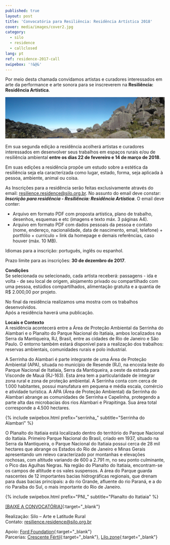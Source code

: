 ```yaml
---
published: true
layout: post
title: 'Convocatória para Resiliência: Residência Artística 2018'
cover: media/images/cover2.jpg
category:
  - silo
  - residence
  - callclosed
lang: pt
ref: residence-2017-call
swipebox: '!&@&'
---
```

Por meio desta chamada convidamos artistas e curadores interessados em arte da performance e arte sonora para se inscreverem na **Resiliência: Residência Artística**.

![](../media/images/resilience-residence-2018-call/PNII_J_42.jpg)

Em	 sua	 segunda	 edição	 a	 residência	 acolherá	 artistas	 e	 curadores	 interessados	 em	
desenvolver	 seus	 trabalhos	em	espaços	 rurais e/ou	 de	 resiliência	ambiental **entre os dias 22 de fevereiro e 14 de março de 2018**.

Em	suas	edições	a	residência	propõe	um	estudo	sobre	a	estética	da	resiliência	seja	ela	caracterizada	como	lugar,	estado,	forma, seja	aplicada	à	pessoa,	ambiente,	animal	ou	coisa.

As Inscrições para a residência serão feitas exclusivamente através do email: [resilience.residence@silo.org.br](mailto:resilience.residence@silo.org.br). No assunto do email deve constar: ***Inscrição para residência - Resiliência: Residência Artística***. O email deve conter:

- Arquivo em formato PDF com proposta artística, plano de trabalho, desenhos, esquemas e etc (imagens e texto máx. 3 páginas A4). 
- Arquivo em formato PDF com dados pessoais da pessoa e contato (nome, endereço, nacionalidade, data de nascimento, email, telefone) + portfólio + currículo + link da homepage e demais referências, caso houver (máx. 10 MB).

Idiomas para a inscrição: português, inglês ou espanhol.

Prazo limite para as inscrições: **30 de dezembro de 2017**.

**Condições**  
Se	selecionada	ou	selecionado,	cada	artista	receberá:	passagens	- ida	e	volta	- de	seu	local de	 origem,	 alojamento	 privado	 ou compartilhado	 com	 uma	 pessoa,	 estúdios	compartilhados,	alimentação	gratuita	e	a	quantia	de	R$	2.000,00	por	projeto.	

No	final	da	residência	realizamos	uma	mostra	com	os	trabalhos	desenvolvidos.	
Após	a	residência	haverá	uma	publicação.

**Locais e Contexto**  
A	residência	acontecerá	entre	a	Área	de	Proteção	Ambiental	da	Serrinha	do	Alambari	e	o	Planalto	do	Parque	Nacional	do	Itatiaia, ambos	localizados	na	Serra	da	Mantiqueira, RJ,	Brasil,	entre	as	 cidades	 de	Rio	 de	 Janeiro	e	São	 Paulo.	O	entorno	 também	estará	disponível	para	a	realização	dos	trabalhos:	reservas	ambientais,	comunidades	rurais	e	polo	industrial.	

A Serrinha do Alambari é parte integrante de uma Área de Proteção Ambiental (APA), situada no município de Resende (RJ), na encosta leste do Parque Nacional de Itatiaia, Serra da Mantiqueira, a oeste da estrada para Visconde de Mauá (RJ-163). Esta área tem a particularidade de integrar zona rural e zona de proteção ambiental. A Serrinha conta com cerca de 1.000 habitantes, possui manufatura em pequena e média escala, comércio e atividade turística. A APA (Área de Proteção Ambiental) da Serrinha do Alambari abrange as comunidades de Serrinha e Capelinha, protegendo a parte alta das microbacias dos rios Alambari e Pirapitinga. Sua área total corresponde a 4.500 hectares.

{% include swipebox.html prefix="serrinha_" subtitle="Serrinha do Alambari" %}

O Planalto do Itatiaia está localizado dentro do território do Parque Nacional do Itatiaia. Primeiro Parque Nacional do Brasil, criado em 1937, situado na Serra da Mantiqueira, o Parque Nacional do Itatiaia possui cerca de 28 mil hectares que abrange os Estados do Rio de Janeiro e Minas Gerais apresentando um relevo caracterizado por montanhas e elevações rochosas, com altitude variando de 600 a 2.791 m, no seu ponto culminante, o Pico das Agulhas Negras. Na região do Planalto do Itatiaia, encontram-se os campos de altitude e os vales suspensos. A área do Parque guarda nascentes de 12 importantes bacias hidrográficas regionais, que drenam para duas bacias principais: a do rio Grande, afluente do rio Paraná, e a do rio Paraíba do Sul, o mais importante do Rio de Janeiro.

{% include swipebox.html prefix="PNI_" subtitle="Planalto do Itatiaia" %}

[[BAIXE A CONVOCATÓRIA]](/media/docs/resilience-residence-2018_convocatoria.pdf){:target="_blank"}  

Realização: Silo – Arte e Latitude Rural  
Contato: [resilience.residence@silo.org.br](mailto:resilience.residence@silo.org.br)

Apoio: [Ford Foundation](https://www.fordfoundation.org/){:target="_blank"}  
Parcerias: [Crescente Fértil](http://crescentefertil.org.br/){:target="_blank"}, [Lilo.zone](http://www.lilo.zone/){:target="_blank"}
